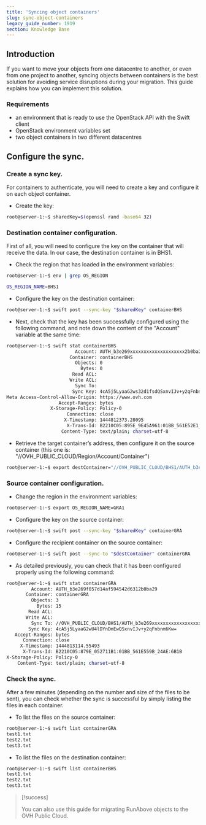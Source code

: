 ```yaml
---
title: 'Syncing object containers'
slug: sync-object-containers
legacy_guide_number: 1919
section: Knowledge Base
---
```


## Introduction
If you want to move your objects from one datacentre to another, or even from one project to another, syncing objects between containers is the best solution for avoiding service disruptions during your migration. This guide explains how you can implement this solution.


### Requirements
- an environment that is ready to use the OpenStack API with the Swift client
- OpenStack environment variables set
- two object containers in two different datacentres


## Configure the sync.

### Create a sync key.
For containers to authenticate, you will need to create a key and configure it on each object container.

- Create the key:


```bash
root@server-1:~$ sharedKey=$(openssl rand -base64 32)
```


### Destination container configuration.
First of all, you will need to configure the key on the container that will receive the data. In our case, the destination container is in BHS1.

- Check the region that has loaded in the environment variables:

```bash
root@server-1:~$ env | grep OS_REGION

OS_REGION_NAME=BHS1
```

- Configure the key on the destination container:

```bash
root@server-1:~$ swift post --sync-key "$sharedKey" containerBHS
```

- Next, check that the key has been successfully configured using the following command, and note down the content of the "Account" variable at the same time:

```bash
root@server-1:~$ swift stat containerBHS
                         Account: AUTH_b3e269xxxxxxxxxxxxxxxxxxxx2b0ba29
                       Container: containerBHS
                         Objects: 0
                           Bytes: 0
                        Read ACL:
                       Write ACL:
                         Sync To:
                        Sync Key: 4cA5j5LyaaG2ws32d1fsdQSxnvIJv+y2qFnbnm6Kw=
Meta Access-Control-Allow-Origin: https://www.ovh.com
                   Accept-Ranges: bytes
                X-Storage-Policy: Policy-0
                      Connection: close
                     X-Timestamp: 1444812373.28095
                      X-Trans-Id: B2210C05:895E_9E45A961:01BB_561E52E1_16A3:5298
                    Content-Type: text/plain; charset=utf-8
```

- Retrieve the target container’s address, then configure it on the source container (this one is: "//OVH_PUBLIC_CLOUD/Region/Account/Container")

```bash
root@server-1:~$ export destContainer="//OVH_PUBLIC_CLOUD/BHS1/AUTH_b3e269xxxxxxxxxxxxxxxxxxxx2b0ba29/containerBHS"
```

### Source container configuration.
- Change the region in the environment variables:

```bash
root@server-1:~$ export OS_REGION_NAME=GRA1
```

- Configure the key on the source container:

```bash
root@server-1:~$ swift post --sync-key "$sharedKey" containerGRA
```

- Configure the recipient container on the source container:

```bash
root@server-1:~$ swift post --sync-to "$destContainer" containerGRA
```

- As detailed previously, you can check that it has been configured properly using the following command:

```bash
root@server-1:~$ swift stat containerGRA
         Account: AUTH_b3e269f057d14af594542d6312b0ba29
       Container: containerGRA
         Objects: 3
           Bytes: 15
        Read ACL:
       Write ACL:
         Sync To: //OVH_PUBLIC_CLOUD/BHS1/AUTH_b3e269xxxxxxxxxxxxxxxxxxxx2b0ba29/containerBHS
        Sync Key: 4cA5j5LyaaG2wU4lDYnDmEwQSxnvIJv+y2qFnbnm6Kw=
   Accept-Ranges: bytes
      Connection: close
     X-Timestamp: 1444813114.55493
      X-Trans-Id: B2210C05:879E_052711B1:01BB_561E559B_24AE:6B1B
X-Storage-Policy: Policy-0
    Content-Type: text/plain; charset=utf-8
```



### Check the sync.
After a few minutes (depending on the number and size of the files to be sent), you can check whether the sync is successful by simply listing the files in each container.

- To list the files on the source container:

```bash
root@server-1:~$ swift list containerGRA
test1.txt
test2.txt
test3.txt
```

- To list the files on the destination container:

```bash
root@server-1:~$ swift list containerBHS
test1.txt
test2.txt
test3.txt
```




> [!success]
>
> You can also use this guide for migrating RunAbove objects to the
> OVH Public Cloud.
> 
